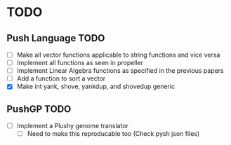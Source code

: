 # TODO

## Push Language TODO

- [ ] Make all vector functions applicable to string functions and vice versa
- [ ] Implement all functions as seen in propeller
- [ ] Implement Linear Algebra functions as specified in the previous papers
- [ ] Add a function to sort a vector
- [x] Make int yank, shove, yankdup, and shovedup generic

## PushGP TODO
- [ ] Implement a Plushy genome translator
  - [ ] Need to make this reproducable too (Check pysh json files)
